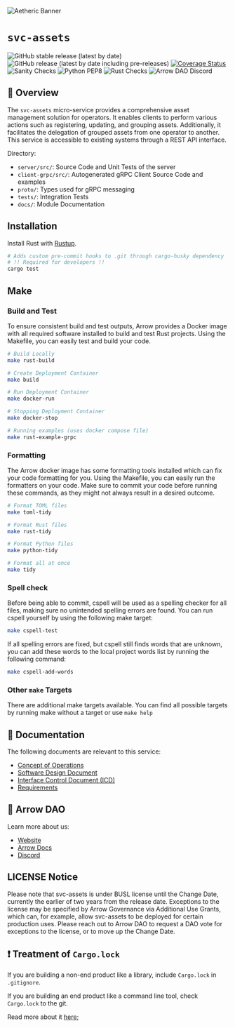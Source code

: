 ![Aetheric Banner](https://github.com/aetheric-oss/.github/blob/main/assets/readme-banner.png)

# `svc-assets`

![GitHub stable release (latest by date)](https://img.shields.io/github/v/release/aetheric-oss/svc-assets?sort=semver&color=green) ![GitHub release (latest by date including pre-releases)](https://img.shields.io/github/v/release/aetheric-oss/svc-assets?include_prereleases) [![Coverage Status](https://coveralls.io/repos/github/aetheric-oss/svc-assets/badge.svg?branch=develop)](https://coveralls.io/github/aetheric-oss/svc-assets)
![Sanity Checks](https://github.com/aetheric-oss/svc-assets/actions/workflows/sanity_checks.yml/badge.svg?branch=develop) ![Python PEP8](https://github.com/aetheric-oss/svc-assets/actions/workflows/python_ci.yml/badge.svg?branch=develop) ![Rust Checks](https://github.com/aetheric-oss/svc-assets/actions/workflows/rust_ci.yml/badge.svg?branch=develop) 
![Arrow DAO Discord](https://img.shields.io/discord/853833144037277726?style=plastic)

## :telescope: Overview

The `svc-assets` micro-service provides a comprehensive asset management
solution for operators. It enables clients to perform various actions
such as registering, updating, and grouping assets. Additionally, it
facilitates the delegation of grouped assets from one operator to
another. This service is accessible to existing systems through a REST
API interface.

Directory:
- `server/src/`: Source Code and Unit Tests of the server
- `client-grpc/src/`: Autogenerated gRPC Client Source Code and examples
- `proto/`: Types used for gRPC messaging
- `tests/`: Integration Tests
- `docs/`: Module Documentation

## Installation

Install Rust with [Rustup](https://www.rust-lang.org/tools/install).

```bash
# Adds custom pre-commit hooks to .git through cargo-husky dependency
# !! Required for developers !!
cargo test
```

## Make

### Build and Test

To ensure consistent build and test outputs, Arrow provides a Docker image with all required software installed to build and test Rust projects.
Using the Makefile, you can easily test and build your code.

```bash
# Build Locally
make rust-build

# Create Deployment Container
make build

# Run Deployment Container
make docker-run

# Stopping Deployment Container
make docker-stop

# Running examples (uses docker compose file)
make rust-example-grpc
```

### Formatting

The Arrow docker image has some formatting tools installed which can fix your code formatting for you.
Using the Makefile, you can easily run the formatters on your code.
Make sure to commit your code before running these commands, as they might not always result in a desired outcome.

```bash
# Format TOML files
make toml-tidy

# Format Rust files
make rust-tidy

# Format Python files
make python-tidy

# Format all at once
make tidy
```

### Spell check

Before being able to commit, cspell will be used as a spelling checker for all files, making sure no unintended spelling errors are found.
You can run cspell yourself by using the following make target:
```bash
make cspell-test
```

If all spelling errors are fixed, but cspell still finds words that are unknown, you can add these words to the local project words list by running the following command:
```bash
make cspell-add-words
```

### Other `make` Targets

There are additional make targets available. You can find all possible targets by running make without a target or use `make help`

## :scroll: Documentation
The following documents are relevant to this service:
- [Concept of Operations](./docs/conops.md)
- [Software Design Document](./docs/sdd.md)
- [Interface Control Document (ICD)](./docs/icd.md)
- [Requirements](https://nocodb.arrowair.com/dashboard/#/nc/view/08f51c89-565d-40b4-984e-9ed75eea1f26)

## :busts_in_silhouette: Arrow DAO
Learn more about us:
- [Website](https://www.arrowair.com/)
- [Arrow Docs](https://www.arrowair.com/docs/intro)
- [Discord](https://discord.com/invite/arrow)

## LICENSE Notice

Please note that svc-assets is under BUSL license until the Change Date, currently the earlier of two years from the release date. Exceptions to the license may be specified by Arrow Governance via Additional Use Grants, which can, for example, allow svc-assets to be deployed for certain production uses. Please reach out to Arrow DAO to request a DAO vote for exceptions to the license, or to move up the Change Date.

## :exclamation: Treatment of `Cargo.lock`
If you are building a non-end product like a library, include `Cargo.lock` in `.gitignore`.

If you are building an end product like a command line tool, check `Cargo.lock` to the git. 

Read more about it [here](https://doc.rust-lang.org/cargo/guide/cargo-toml-vs-cargo-lock.html);
